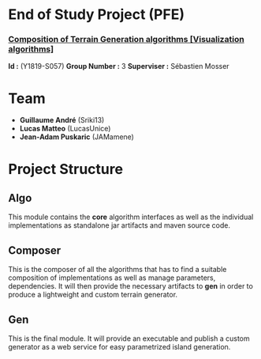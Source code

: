 # End of Study Project (PFE)

### [Composition of Terrain Generation algorithms \[Visualization algorithms\]](http://gmolines.github.io/pfe/oqp/al/ihm/2018/09/11/Y1819-S057)

**Id :** (Y1819-S057)
**Group Number :** 3
**Superviser :** Sébastien Mosser

# Team
 - **Guillaume André** (Sriki13)
 - **Lucas Matteo** (LucasUnice)
 - **Jean-Adam Puskaric** (JAMamene)

# Project Structure
## Algo
This module contains the **core** algorithm interfaces as well as the individual implementations as  standalone jar artifacts and maven source code.

## Composer
This is the composer of all the algorithms that has to find a suitable composition of implementations as well as manage parameters, dependencies.
It will then provide the necessary artifacts to **gen** in order to produce a lightweight and custom terrain generator. 

## Gen
This is the final module. It will provide an executable and publish a custom generator as a web service for easy parametrized island generation.
